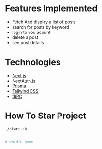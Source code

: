 


# Features Implemented

- Fetch And display a list of posts
- search for posts by keyword
- login to you acount
- delete a post
- see post details 



# Technologies 

- [Next.js](https://nextjs.org)
- [NextAuth.js](https://next-auth.js.org)
- [Prisma](https://prisma.io)
- [Tailwind CSS](https://tailwindcss.com)
- [tRPC](https://trpc.io)

# How To Star Project

```bash
./start.sh


# wordle-game
